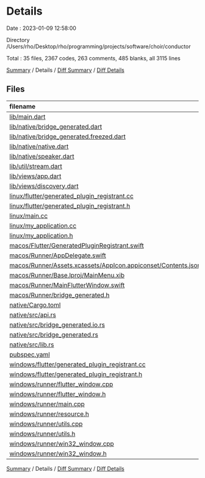# Details

Date : 2023-01-09 12:58:00

Directory /Users/rho/Desktop/rho/programming/projects/software/choir/conductor

Total : 35 files,  2367 codes, 263 comments, 485 blanks, all 3115 lines

[Summary](results.md) / Details / [Diff Summary](diff.md) / [Diff Details](diff-details.md)

## Files
| filename | language | code | comment | blank | total |
| :--- | :--- | ---: | ---: | ---: | ---: |
| [lib/main.dart](/lib/main.dart) | Dart | 9 | 2 | 3 | 14 |
| [lib/native/bridge_generated.dart](/lib/native/bridge_generated.dart) | Dart | 422 | 18 | 93 | 533 |
| [lib/native/bridge_generated.freezed.dart](/lib/native/bridge_generated.freezed.dart) | Dart | 281 | 18 | 45 | 344 |
| [lib/native/native.dart](/lib/native/native.dart) | Dart | 8 | 0 | 4 | 12 |
| [lib/native/speaker.dart](/lib/native/speaker.dart) | Dart | 26 | 3 | 9 | 38 |
| [lib/util/stream.dart](/lib/util/stream.dart) | Dart | 25 | 0 | 7 | 32 |
| [lib/views/app.dart](/lib/views/app.dart) | Dart | 18 | 0 | 3 | 21 |
| [lib/views/discovery.dart](/lib/views/discovery.dart) | Dart | 268 | 18 | 35 | 321 |
| [linux/flutter/generated_plugin_registrant.cc](/linux/flutter/generated_plugin_registrant.cc) | C++ | 7 | 4 | 5 | 16 |
| [linux/flutter/generated_plugin_registrant.h](/linux/flutter/generated_plugin_registrant.h) | C++ | 5 | 5 | 6 | 16 |
| [linux/main.cc](/linux/main.cc) | C++ | 5 | 0 | 2 | 7 |
| [linux/my_application.cc](/linux/my_application.cc) | C++ | 74 | 11 | 20 | 105 |
| [linux/my_application.h](/linux/my_application.h) | C++ | 7 | 7 | 5 | 19 |
| [macos/Flutter/GeneratedPluginRegistrant.swift](/macos/Flutter/GeneratedPluginRegistrant.swift) | Swift | 6 | 3 | 4 | 13 |
| [macos/Runner/AppDelegate.swift](/macos/Runner/AppDelegate.swift) | Swift | 9 | 0 | 2 | 11 |
| [macos/Runner/Assets.xcassets/AppIcon.appiconset/Contents.json](/macos/Runner/Assets.xcassets/AppIcon.appiconset/Contents.json) | JSON | 68 | 0 | 1 | 69 |
| [macos/Runner/Base.lproj/MainMenu.xib](/macos/Runner/Base.lproj/MainMenu.xib) | XML | 343 | 0 | 1 | 344 |
| [macos/Runner/MainFlutterWindow.swift](/macos/Runner/MainFlutterWindow.swift) | Swift | 12 | 0 | 4 | 16 |
| [macos/Runner/bridge_generated.h](/macos/Runner/bridge_generated.h) | C++ | 46 | 0 | 21 | 67 |
| [native/Cargo.toml](/native/Cargo.toml) | TOML | 16 | 4 | 7 | 27 |
| [native/src/api.rs](/native/src/api.rs) | Rust | 58 | 14 | 20 | 92 |
| [native/src/bridge_generated.io.rs](/native/src/bridge_generated.io.rs) | Rust | 93 | 7 | 22 | 122 |
| [native/src/bridge_generated.rs](/native/src/bridge_generated.rs) | Rust | 126 | 11 | 18 | 155 |
| [native/src/lib.rs](/native/src/lib.rs) | Rust | 2 | 0 | 1 | 3 |
| [pubspec.yaml](/pubspec.yaml) | YAML | 26 | 58 | 16 | 100 |
| [windows/flutter/generated_plugin_registrant.cc](/windows/flutter/generated_plugin_registrant.cc) | C++ | 6 | 4 | 5 | 15 |
| [windows/flutter/generated_plugin_registrant.h](/windows/flutter/generated_plugin_registrant.h) | C++ | 5 | 5 | 6 | 16 |
| [windows/runner/flutter_window.cpp](/windows/runner/flutter_window.cpp) | C++ | 45 | 4 | 13 | 62 |
| [windows/runner/flutter_window.h](/windows/runner/flutter_window.h) | C++ | 20 | 5 | 9 | 34 |
| [windows/runner/main.cpp](/windows/runner/main.cpp) | C++ | 30 | 4 | 10 | 44 |
| [windows/runner/resource.h](/windows/runner/resource.h) | C++ | 9 | 6 | 2 | 17 |
| [windows/runner/utils.cpp](/windows/runner/utils.cpp) | C++ | 53 | 2 | 10 | 65 |
| [windows/runner/utils.h](/windows/runner/utils.h) | C++ | 8 | 6 | 6 | 20 |
| [windows/runner/win32_window.cpp](/windows/runner/win32_window.cpp) | C++ | 183 | 15 | 48 | 246 |
| [windows/runner/win32_window.h](/windows/runner/win32_window.h) | C++ | 48 | 29 | 22 | 99 |

[Summary](results.md) / Details / [Diff Summary](diff.md) / [Diff Details](diff-details.md)